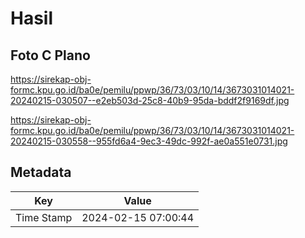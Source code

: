 # Hasil

## Foto C Plano

https://sirekap-obj-formc.kpu.go.id/ba0e/pemilu/ppwp/36/73/03/10/14/3673031014021-20240215-030507--e2eb503d-25c8-40b9-95da-bddf2f9169df.jpg

https://sirekap-obj-formc.kpu.go.id/ba0e/pemilu/ppwp/36/73/03/10/14/3673031014021-20240215-030558--955fd6a4-9ec3-49dc-992f-ae0a551e0731.jpg


## Metadata

| Key        | Value               |
| ---------- | ------------------- |
| Time Stamp | 2024-02-15 07:00:44 |



